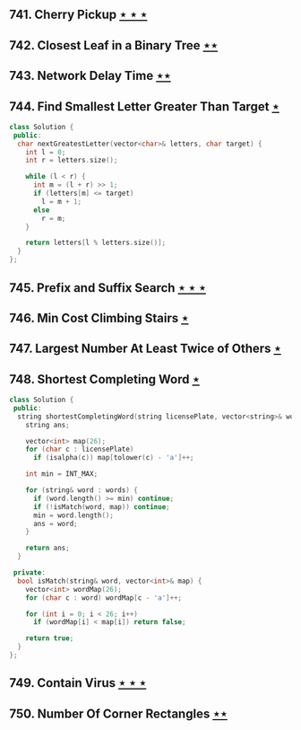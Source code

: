 ## 741. Cherry Pickup [$\star\star\star$](https://leetcode.com/problems/cherry-pickup)

## 742. Closest Leaf in a Binary Tree [$\star\star$](https://leetcode.com/problems/closest-leaf-in-a-binary-tree)

## 743. Network Delay Time [$\star\star$](https://leetcode.com/problems/network-delay-time)

## 744. Find Smallest Letter Greater Than Target [$\star$](https://leetcode.com/problems/find-smallest-letter-greater-than-target)

```cpp
class Solution {
 public:
  char nextGreatestLetter(vector<char>& letters, char target) {
    int l = 0;
    int r = letters.size();

    while (l < r) {
      int m = (l + r) >> 1;
      if (letters[m] <= target)
        l = m + 1;
      else
        r = m;
    }

    return letters[l % letters.size()];
  }
};
```

## 745. Prefix and Suffix Search [$\star\star\star$](https://leetcode.com/problems/prefix-and-suffix-search)

## 746. Min Cost Climbing Stairs [$\star$](https://leetcode.com/problems/min-cost-climbing-stairs)

## 747. Largest Number At Least Twice of Others [$\star$](https://leetcode.com/problems/largest-number-at-least-twice-of-others)

## 748. Shortest Completing Word [$\star$](https://leetcode.com/problems/shortest-completing-word)

```cpp
class Solution {
 public:
  string shortestCompletingWord(string licensePlate, vector<string>& words) {
    string ans;

    vector<int> map(26);
    for (char c : licensePlate)
      if (isalpha(c)) map[tolower(c) - 'a']++;

    int min = INT_MAX;

    for (string& word : words) {
      if (word.length() >= min) continue;
      if (!isMatch(word, map)) continue;
      min = word.length();
      ans = word;
    }

    return ans;
  }

 private:
  bool isMatch(string& word, vector<int>& map) {
    vector<int> wordMap(26);
    for (char c : word) wordMap[c - 'a']++;

    for (int i = 0; i < 26; i++)
      if (wordMap[i] < map[i]) return false;

    return true;
  }
};
```

## 749. Contain Virus [$\star\star\star$](https://leetcode.com/problems/contain-virus)

## 750. Number Of Corner Rectangles [$\star\star$](https://leetcode.com/problems/number-of-corner-rectangles)
